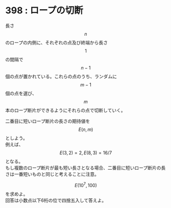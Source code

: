 # 398 : ロープの切断

長さ$$n$$のロープの内側に、それぞれの点及び終端から長さ$$1$$の間隔で$$n-1$$個の点が置かれている。これらの点のうち、ランダムに$$m-1$$個の点を選び、$$m$$本のロープ断片ができるようにそれらの点で切断していく。

二番目に短いロープ断片の長さの期待値を$$E(n, m)$$としよう。  
 例えば、$$E(3, 2) = 2, E(8, 3) = 16/7$$となる。  
もし複数のロープ断片が最も短い長さとなる場合、二番目に短いロープ断片の長さは一番短いものと同じと考えることに注意。

$$E(10^7, 100)$$を求めよ。  
回答は小数点以下6桁の位で四捨五入して答えよ。

